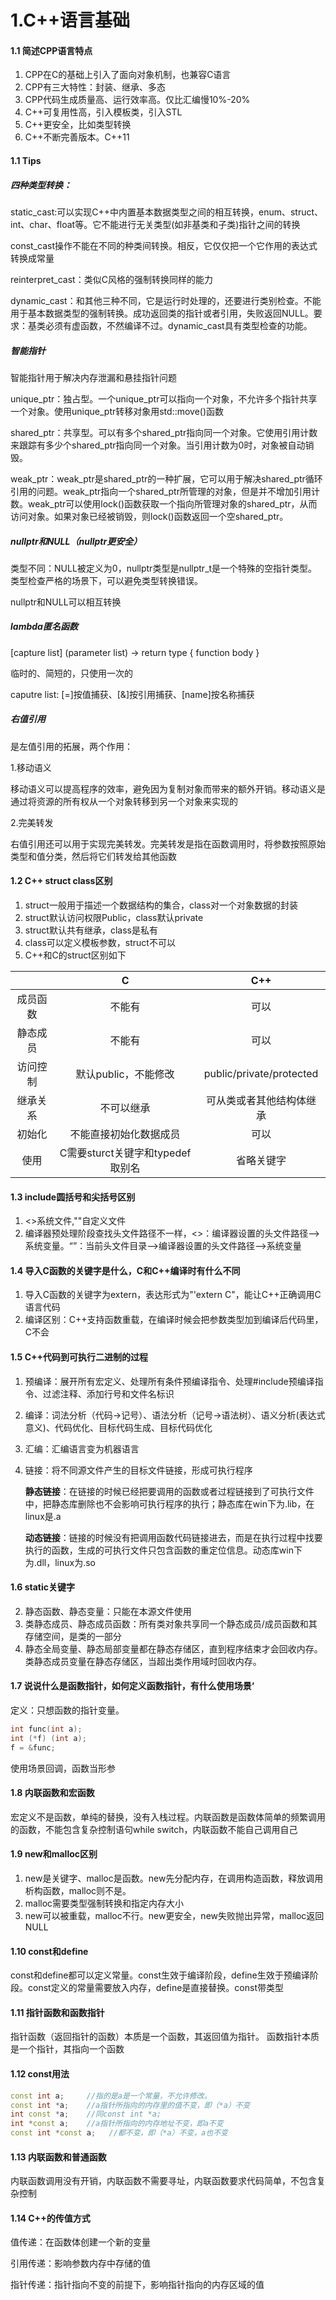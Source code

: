 # 1.C++语言基础

#### 1.1 简述CPP语言特点

1. CPP在C的基础上引入了面向对象机制，也兼容C语言
2. CPP有三大特性：封装、继承、多态
3. CPP代码生成质量高、运行效率高。仅比汇编慢10%-20%
4. C++可复用性高，引入模板类，引入STL
5. C++更安全，比如类型转换
6. C++不断完善版本。C++11

#### 1.1 Tips

##### 四种类型转换：

static_cast:可以实现C++中内置基本数据类型之间的相互转换，enum、struct、 int、char、float等。它不能进行无关类型(如非基类和子类)指针之间的转换

const_cast操作不能在不同的种类间转换。相反，它仅仅把一个它作用的表达式转换成常量

reinterpret_cast：类似C风格的强制转换同样的能力

dynamic_cast：和其他三种不同，它是运行时处理的，还要进行类别检查。不能用于基本数据类型的强制转换。成功返回类的指针或者引用，失败返回NULL。要求：基类必须有虚函数，不然编译不过。dynamic_cast具有类型检查的功能。

##### 智能指针

智能指针用于解决内存泄漏和悬挂指针问题

unique_ptr：独占型。一个unique_ptr可以指向一个对象，不允许多个指针共享一个对象。使用unique_ptr转移对象用std::move()函数

shared_ptr：共享型。可以有多个shared_ptr指向同一个对象。它使用引用计数来跟踪有多少个shared_ptr指向同一个对象。当引用计数为0时，对象被自动销毁。

weak_ptr：weak_ptr是shared_ptr的一种扩展，它可以用于解决shared_ptr循环引用的问题。weak_ptr指向一个shared_ptr所管理的对象，但是并不增加引用计数。weak_ptr可以使用lock()函数获取一个指向所管理对象的shared_ptr，从而访问对象。如果对象已经被销毁，则lock()函数返回一个空shared_ptr。

##### nullptr和NULL（nullptr更安全）

类型不同：NULL被定义为0，nullptr类型是nullptr_t是一个特殊的空指针类型。类型检查严格的场景下，可以避免类型转换错误。

nullptr和NULL可以相互转换

##### lambda匿名函数

[capture list] (parameter list) -> return type { function body }

临时的、简短的，只使用一次的

caputre list: [=]按值捕获、[&]按引用捕获、[name]按名称捕获

##### 右值引用

是左值引用的拓展，两个作用：

1.移动语义

移动语义可以提高程序的效率，避免因为复制对象而带来的额外开销。移动语义是通过将资源的所有权从一个对象转移到另一个对象来实现的

2.完美转发

右值引用还可以用于实现完美转发。完美转发是指在函数调用时，将参数按照原始类型和值分类，然后将它们转发给其他函数

#### 1.2 C++ struct class区别

1. struct一般用于描述一个数据结构的集合，class对一个对象数据的封装
2. struct默认访问权限Public，class默认private
3. struct默认共有继承，class是私有
4. class可以定义模板参数，struct不可以
5. C++和C的struct区别如下

|          |                C                 |           C++            |
| :------: | :------------------------------: | :----------------------: |
| 成员函数 |              不能有              |           可以           |
| 静态成员 |              不能有              |           可以           |
| 访问控制 |       默认public，不能修改       | public/private/protected |
| 继承关系 |            不可以继承            | 可从类或者其他结构体继承 |
|  初始化  |      不能直接初始化数据成员      |           可以           |
|   使用   | C需要sturct关键字和typedef取别名 |        省略关键字        |

#### 1.3 include圆括号和尖括号区别

1. <>系统文件,""自定义文件
2. 编译器预处理阶段查找头文件路径不一样，<>：编译器设置的头文件路径-->系统变量。“”：当前头文件目录-->编译器设置的头文件路径-->系统变量

#### 1.4 导入C函数的关键字是什么，C和C++编译时有什么不同

1. 导入C函数的关键字为extern，表达形式为"'extern C"，能让C++正确调用C语言代码
2. 编译区别：C++支持函数重载，在编译时候会把参数类型加到编译后代码里，C不会

#### 1.5 C++代码到可执行二进制的过程

1. 预编译：展开所有宏定义、处理所有条件预编译指令、处理#include预编译指令、过滤注释、添加行号和文件名标识

2. 编译：词法分析（代码->记号）、语法分析（记号->语法树）、语义分析(表达式意义)、代码优化、目标代码生成、目标代码优化

3. 汇编：汇编语言变为机器语言

4. 链接：将不同源文件产生的目标文件链接，形成可执行程序

   **静态链接**：在链接的时候已经把要调用的函数或者过程链接到了可执行文件中，把静态库删除也不会影响可执行程序的执行；静态库在win下为.lib，在linux是.a

   **动态链接**：链接的时候没有把调用函数代码链接进去，而是在执行过程中找要执行的函数，生成的可执行文件只包含函数的重定位信息。动态库win下为.dll，linux为.so

#### 1.6 static关键字

2. 静态函数、静态变量：只能在本源文件使用
3. 类静态成员、静态成员函数：所有类对象共享同一个静态成员/成员函数和其存储空间，是类的一部分
4. 静态全局变量、静态局部变量都在静态存储区，直到程序结束才会回收内存。类静态成员变量在静态存储区，当超出类作用域时回收内存。

#### 1.7 说说什么是函数指针，如何定义函数指针，有什么使用场景‘

定义：只想函数的指针变量。

```C++
int func(int a);
int (*f) (int a);
f = &func;
```

使用场景回调，函数当形参

#### 1.8 内联函数和宏函数

宏定义不是函数，单纯的替换，没有入栈过程。内联函数是函数体简单的频繁调用的函数，不能包含复杂控制语句while switch，内联函数不能自己调用自己

#### 1.9 new和malloc区别

1. new是关键字、malloc是函数。new先分配内存，在调用构造函数，释放调用析构函数，malloc则不是。
2. malloc需要类型强制转换和指定内存大小
3. new可以被重载，malloc不行。new更安全，new失败抛出异常，malloc返回NULL

#### 1.10 const和define

const和define都可以定义常量。const生效于编译阶段，define生效于预编译阶段。const定义的常量需要放入内存，define是直接替换。const带类型

#### 1.11 指针函数和函数指针

指针函数（返回指针的函数）本质是一个函数，其返回值为指针。 函数指针本质是一个指针，其指向一个函数

#### 1.12 const用法

```C++
const int a;     //指的是a是一个常量，不允许修改。
const int *a;    //a指针所指向的内存里的值不变，即（*a）不变
int const *a;    //同const int *a;
int *const a;    //a指针所指向的内存地址不变，即a不变
const int *const a;   //都不变，即（*a）不变，a也不变
```

#### 1.13 内联函数和普通函数

内联函数调用没有开销，内联函数不需要寻址，内联函数要求代码简单，不包含复杂控制

#### 1.14 C++的传值方式

值传递：在函数体创建一个新的变量

引用传递：影响参数内存中存储的值

指针传递：指针指向不变的前提下，影响指针指向的内存区域的值
